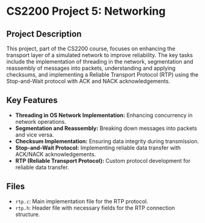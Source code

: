 # CS2200 Project 5: Networking

## Project Description

This project, part of the CS2200 course, focuses on enhancing the transport layer of a simulated network to improve reliability. The key tasks include the implementation of threading in the network, segmentation and reassembly of messages into packets, understanding and applying checksums, and implementing a Reliable Transport Protocol (RTP) using the Stop-and-Wait protocol with ACK and NACK acknowledgements.

## Key Features

- **Threading in OS Network Implementation:** Enhancing concurrency in network operations.
- **Segmentation and Reassembly:** Breaking down messages into packets and vice versa.
- **Checksum Implementation:** Ensuring data integrity during transmission.
- **Stop-and-Wait Protocol:** Implementing reliable data transfer with ACK/NACK acknowledgements.
- **RTP (Reliable Transport Protocol):** Custom protocol development for reliable data transfer.

## Files

- `rtp.c`: Main implementation file for the RTP protocol.
- `rtp.h`: Header file with necessary fields for the RTP connection structure.
